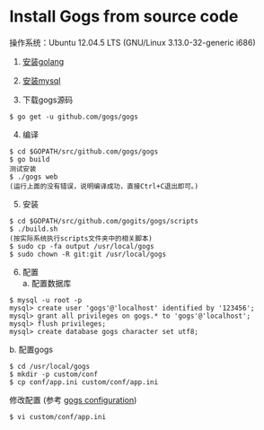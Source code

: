 <h1>Install Gogs from source code</h1>
操作系统：Ubuntu 12.04.5 LTS (GNU/Linux 3.13.0-32-generic i686)

1. [安装golang](/it/complier/Install-Golang)

2. [安装mysql](/it/mysql/Install-Mysql)

3. 下载gogs源码
  ```
  $ go get -u github.com/gogs/gogs
  ```

4. 编译
  ```
  $ cd $GOPATH/src/github.com/gogs/gogs
  $ go build
  测试安装
  $ ./gogs web
  (运行上面的没有错误，说明编译成功，直接Ctrl+C退出即可。)
  ```

5. 安装
  ```
  $ cd $GOPATH/src/github.com/gogits/gogs/scripts
  $ ./build.sh
  (按实际系统执行scripts文件夹中的相关脚本)
  $ sudo cp -fa output /usr/local/gogs
  $ sudo chown -R git:git /usr/local/gogs
  ```

6. 配置  
  a. 配置数据库
  ```
  $ mysql -u root -p
  mysql> create user 'gogs'@'localhost' identified by '123456';
  mysql> grant all privileges on gogs.* to 'gogs'@'localhost';
  mysql> flush privileges;
  mysql> create database gogs character set utf8;
  ```
  b. 配置gogs
  ```
  $ cd /usr/local/gogs
  $ mkdir -p custom/conf
  $ cp conf/app.ini custom/conf/app.ini
  ```
  修改配置 (参考 [gogs configuration](https://gogs.io/docs/advanced/configuration_cheat_sheet))
  ```
  $ vi custom/conf/app.ini
  ```
  
